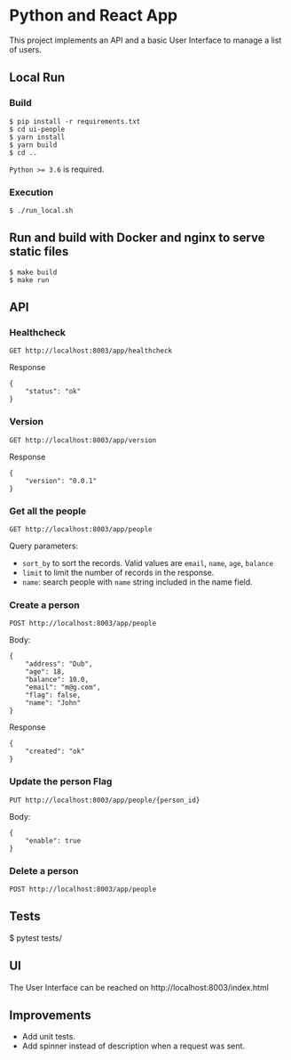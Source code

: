 # Python and React App

This project implements an API and a basic User Interface to manage a list of users.


## Local Run

### Build

    $ pip install -r requirements.txt
	$ cd ui-people
    $ yarn install
    $ yarn build
    $ cd ..

``Python >= 3.6`` is required.


### Execution

    $ ./run_local.sh

## Run and build with Docker and nginx to serve static files

    $ make build
    $ make run

## API

### Healthcheck
```
GET http://localhost:8003/app/healthcheck
```
Response
```
{
    "status": "ok"
}
```

### Version
```
GET http://localhost:8003/app/version
```
Response
```
{
    "version": "0.0.1"
}
```

### Get all the people
```
GET http://localhost:8003/app/people
```

Query parameters:
- `sort_by` to sort the records. Valid values are `email`, `name`, `age`, `balance`
- `limit` to limit the number of records in the response.
- `name`: search people with `name` string included in the name field.

### Create a person
```
POST http://localhost:8003/app/people
```
Body:
```
{
	"address": "Dub",
	"age": 18,
	"balance": 10.0,
	"email": "m@g.com",
	"flag": false,
	"name": "John"
}
```
Response
```
{
    "created": "ok"
}
```
### Update the person Flag
```
PUT http://localhost:8003/app/people/{person_id}
```
Body:
```
{
	"enable": true
}
```

### Delete a person
```
POST http://localhost:8003/app/people
```

## Tests

$ pytest tests/

## UI

The User Interface can be reached on http://localhost:8003/index.html

## Improvements
- Add unit tests.
- Add spinner instead of description when a request was sent.
